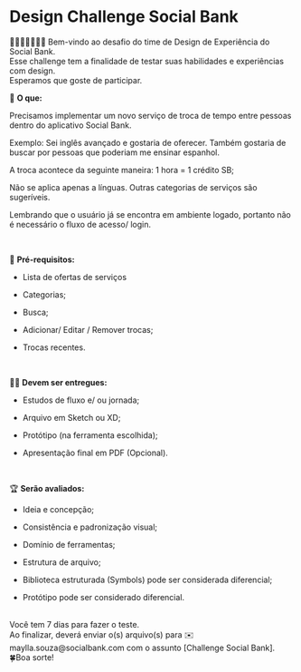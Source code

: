 
# Design Challenge Social Bank
🎨👨🏻‍🎨👩🏻‍🎨
Bem-vindo ao desafio do time de Design de Experiência do Social Bank.
<br>
Esse challenge tem a finalidade de testar suas habilidades e experiências com design.<br>
Esperamos que goste de participar.
<br>


🤔
**O que:**

Precisamos implementar um novo serviço de troca de tempo entre pessoas dentro do aplicativo Social Bank.

Exemplo: Sei inglês avançado e gostaria de oferecer. Também gostaria de buscar por pessoas que poderiam me ensinar espanhol.

A troca acontece da seguinte maneira: 1 hora = 1 crédito SB;

Não se aplica apenas a línguas. Outras categorias de serviços são sugeríveis.

Lembrando que o usuário já se encontra em ambiente logado, portanto não é necessário o fluxo de acesso/ login.

<br>

 📝
**Pré-requisitos:**
- Lista de ofertas de serviços

- Categorias;

- Busca;

- Adicionar/ Editar / Remover trocas;

- Trocas recentes.
<br>
 
💪🏻
**Devem ser entregues:**

- Estudos de fluxo e/ ou jornada;

- Arquivo em Sketch ou XD;

- Protótipo (na ferramenta escolhida);

- Apresentação final em PDF (Opcional).
<br>
 
🏆
**Serão avaliados:**

- Ideia e concepção;

- Consistência e padronização visual;

- Domínio de ferramentas;

- Estrutura de arquivo;

- Biblioteca estruturada (Symbols) pode ser considerada diferencial;

- Protótipo pode ser considerado diferencial.

<br>
Você tem 7 dias para fazer o teste.
<br>
Ao finalizar, deverá enviar o(s) arquivo(s) para ✉️ maylla.souza@socialbank.com com o assunto [Challenge Social Bank].
<br>
🍀Boa sorte!
